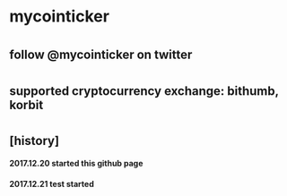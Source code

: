 mycointicker
============
#
## follow @mycointicker on twitter
#
## supported cryptocurrency exchange: bithumb, korbit
#
[history]
---------
#### 2017.12.20 started this github page
#### 2017.12.21 test started
